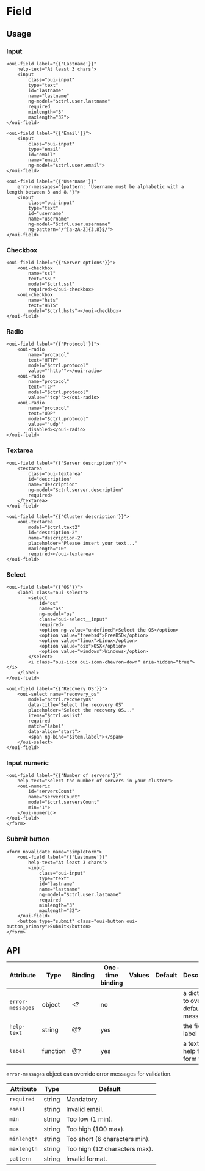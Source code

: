 # Field

<component-status cx-design="complete" ux="rc"></component-status>

## Usage

### Input

<form novalidate name="$ctrl.form1">

```html:preview
<oui-field label="{{'Lastname'}}"
    help-text="At least 3 chars">
    <input
        class="oui-input"
        type="text"
        id="lastname"
        name="lastname"
        ng-model="$ctrl.user.lastname"
        required
        minlength="3"
        maxlength="32">
</oui-field>

<oui-field label="{{'Email'}}">
    <input
        class="oui-input"
        type="email"
        id="email"
        name="email"
        ng-model="$ctrl.user.email">
</oui-field>

<oui-field label="{{'Username'}}"
    error-messages="{pattern: 'Username must be alphabetic with a length between 3 and 8.'}">
    <input
        class="oui-input"
        type="text"
        id="username"
        name="username"
        ng-model="$ctrl.user.username"
        ng-pattern="/^[a-zA-Z]{3,8}$/">
</oui-field>
```

### Checkbox

```html:preview
<oui-field label="{{'Server options'}}">
    <oui-checkbox
        name="ssl"
        text="SSL"
        model="$ctrl.ssl"
        required></oui-checkbox>
    <oui-checkbox
        name="hsts"
        text="HSTS"
        model="$ctrl.hsts"></oui-checkbox>
</oui-field>
```

### Radio

```html:preview
<oui-field label="{{'Protocol'}}">
    <oui-radio
        name="protocol"
        text="HTTP"
        model="$ctrl.protocol"
        value="'http'"></oui-radio>
    <oui-radio
        name="protocol"
        text="TCP"
        model="$ctrl.protocol"
        value="'tcp'"></oui-radio>
    <oui-radio
        name="protocol"
        text="UDP"
        model="$ctrl.protocol"
        value="'udp'"
        disabled></oui-radio>
</oui-field>
```

### Textarea

```html:preview
<oui-field label="{{'Server description'}}">
    <textarea
        class="oui-textarea"
        id="description"
        name="description"
        ng-model="$ctrl.server.description"
        required>
    </textarea>
</oui-field>

<oui-field label="{{'Cluster description'}}">
    <oui-textarea
        model="$ctrl.text2"
        id="description-2"
        name="description-2"
        placeholder="Please insert your text..."
        maxlength="10"
        required></oui-textarea>
</oui-field>
```

### Select

```html:preview
<oui-field label="{{'OS'}}">
    <label class="oui-select">
        <select
            id="os"
            name="os"
            ng-model="os"
            class="oui-select__input"
            required>
            <option ng-value="undefined">Select the OS</option>
            <option value="freebsd">FreeBSD</option>
            <option value="linux">Linux</option>
            <option value="osx">OSX</option>
            <option value="windows">Windows</option>
        </select>
        <i class="oui-icon oui-icon-chevron-down" aria-hidden="true"></i>
    </label>
</oui-field>

<oui-field label="{{'Recovery OS'}}">
    <oui-select name="recovery_os"
        model="$ctrl.recoveryOs"
        data-title="Select the recovery OS"
        placeholder="Select the recovery OS..."
        items="$ctrl.osList"
        required
        match="label"
        data-align="start">
        <span ng-bind="$item.label"></span>
    </oui-select>
</oui-field>
```

### Input numeric

```html:preview
<oui-field label="{{'Number of servers'}}"
    help-text="Select the number of servers in your cluster">
    <oui-numeric
        id="serversCount"
        name="serversCount"
        model="$ctrl.serversCount"
        min="1">
    </oui-numeric>
</oui-field>
</form>
```

### Submit button

```html:preview
<form novalidate name="simpleForm">
    <oui-field label="{{'Lastname'}}"
        help-text="At least 3 chars">
        <input
            class="oui-input"
            type="text"
            id="lastname"
            name="lastname"
            ng-model="$ctrl.user.lastname"
            required
            minlength="3"
            maxlength="32">
    </oui-field>
    <button type="submit" class="oui-button oui-button_primary">Submit</button>
</form>
```


## API

| Attribute         | Type            | Binding | One-time binding | Values      | Default             | Description                                       |
| ----              | ----            | ----    | ----             | ----        | ----                | ----                                              |
| `error-messages`  | object          | <?      | no               |             |                     | a dictionary to override default messages         |
| `help-text`       | string          | @?      | yes              |             |                     | the field label                                   |
| `label`           | function        | @?      | yes              |             |                     | a text to help fill the form field                |

`error-messages` object can override error messages for validation.

| Attribute         | Type            | Default                                   |
| ----              | ----            | ----                                      |
| `required`        | string          | Mandatory.                                |
| `email`           | string          | Invalid email.                            |
| `min`             | string          | Too low (1 min).                          |
| `max`             | string          | Too high (100 max).                       |
| `minlength`       | string          | Too short (6 characters min).             |
| `maxlength`       | string          | Too high (12 characters max).             |
| `pattern`         | string          | Invalid format.                           |
